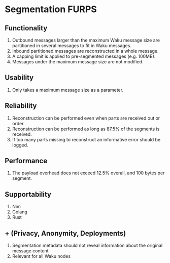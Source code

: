 # Segmentation FURPS

## Functionality

1. Outbound messages larger than the maximum Waku message size are partitioned in several messages to fit in Waku messages.
2. Inbound partitioned messages are reconstructed in a whole message.
3. A capping limit is applied to pre-segmented messages (e.g. 100MB).
4. Messages under the maximum message size are not modified.

## Usability

1. Only takes a maximum message size as a parameter.

## Reliability

1. Reconstruction can be performed even when parts are received out or order.
2. Reconstruction can be performed as long as 87.5% of the segments is received.
3. If too many parts missing to reconstruct an informative error should be logged.

## Performance

1. The payload overhead does not exceed 12.5% overall, and 100 bytes per segment.

## Supportability

1. Nim
2. Golang
3. Rust

## + (Privacy, Anonymity, Deployments)

1. Segmentation metadata should not reveal information about the original message content
2. Relevant for all Waku nodes
